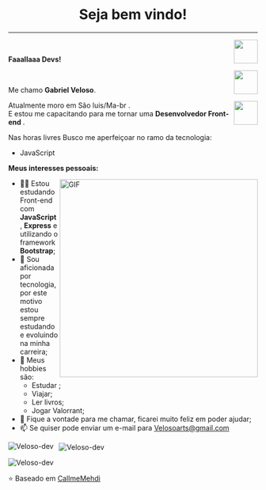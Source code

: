 <h1 align="center"> Seja bem vindo! </h1>
<hr />
<a href="https://github.com/Veloso-dev" target="_blank">
  <img align="right" src="https://cdn.iconscout.com/icon/free/png-256/github-108-438008.png" width="48px" height="48px">
</a><br />
<p align="left" > 
  <b>Faaallaaa Devs!</b>
</p>
<a href="https://www.instagram.com/gabriel_oveloso_/" target="_blank">
  <img align="right" src="https://cdn.icon-icons.com/icons2/1211/PNG/512/1491579602-yumminkysocialmedia36_83067.png" width="48px" height="48px">
</a><br />

<p align="left" >
Me chamo <b> Gabriel Veloso</b>.
</p>
<a href="https://www.linkedin.com/in/gabrielvelosoandrade/" target="_blank">
  <img align="right" src="https://i.ibb.co/Kx2GSrT/linkedin.png" width="48px" height="48px">
</a>

<p align="left" >
Atualmente moro em São luis/Ma-br .<br />
E estou me capacitando para me tornar uma <b>Desenvolvedor Front-end </b>.
</p>

<p align="left" >
Nas horas livres Busco me aperfeiçoar no ramo da tecnologia:
</p>
<p align="left" >
<ul>
  <li>JavaScript </li>
  
</ul>
</p>


**Meus interesses pessoais:**

<img align="right" alt="GIF" src="https://octocat-generator-assets.githubusercontent.com/my-octocat-1614802661532.png" width="400px" />    

- 👩‍💻 Estou estudando Front-end com **JavaScript**, **Express** e utilizando o framework **Bootstrap**;
- 💼 Sou aficionada por tecnologia, por este motivo estou sempre estudando e evoluindo na minha carreira;
- 👾 Meus hobbies são: 
  - Estudar ; 
  - Viajar;
  - Ler livros;
  - Jogar Valorrant;
- 💬 Fique a vontade para me chamar, ficarei muito feliz em poder ajudar;
- 📫 Se quiser pode enviar um e-mail para Velosoarts@gmail.com


<p>
  <img align="left" src="https://github-readme-stats.vercel.app/api/top-langs/?username=Veloso-dev&layout=compact&theme=graywhite&title_color=268bd2" alt="Veloso-dev" />
</p>
<p>&nbsp;
  <img align="center" src="https://github-readme-stats.vercel.app/api?username=Veloso-dev&count_private=true&show_icons=true&theme=graywhite&icon_color=268bd2&title_color=268bd2" alt="Veloso-dev" />
</p>

 


</p>


<p align="left"> <img src="https://komarev.com/ghpvc/?username=Veloso-dev" alt="Veloso-dev" /> </p>

⭐️ Baseado em [CallmeMehdi](https://github.com/CallmeMehdi)

